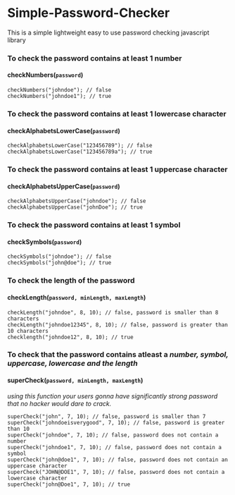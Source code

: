 # Simple-Password-Checker
This is a simple lightweight easy to use password checking javascript library

### To check the password contains at least 1 number
#### checkNumbers(`password`)
```
checkNumbers("johndoe"); // false
checkNumbers("johndoe1"); // true
```
### To check the password contains at least 1 lowercase character
#### checkAlphabetsLowerCase(`password`)
```
checkAlphabetsLowerCase("123456789"); // false
checkAlphabetsLowerCase("123456789a"); // true
```
### To check the password contains at least 1 uppercase character
#### checkAlphabetsUpperCase(`password`)
```
checkAlphabetsUpperCase("johndoe"); // false
checkAlphabetsUpperCase("johnDoe"); // true
```
### To check the password contains at least 1 symbol
#### checkSymbols(`password`)
```
checkSymbols("johndoe"); // false
checkSymbols("john@doe"); // true
```
### To check the length of the password
#### checkLength(`password, minLength, maxLength`)
```
checkLength("johndoe", 8, 10); // false, password is smaller than 8 characters
checkLength("johndoe12345", 8, 10); // false, password is greater than 10 characters
checklength("johndoe12", 8, 10); // true
```
### To check that the password contains atleast a *number, symbol, uppercase, lowercase and the length*
#### superCheck(`password, minLength, maxLength`)
*using this function your users gonna have significantly strong password that no hacker would dare to crack.*
```
superCheck("john", 7, 10); // false, password is smaller than 7
superCheck("johndoeisverygood", 7, 10); // false, password is greater than 10
superCheck("johndoe", 7, 10); // false, password does not contain a number
superCheck("johndoe1", 7, 10); // false, password does not contain a symbol
superCheck("john@doe1", 7, 10); // false, password does not contain an uppercase character
superCheck("JOHN@DOE1", 7, 10); // false, password does not contain a lowercase character
superCheck("john@Doe1", 7, 10); // true
```


